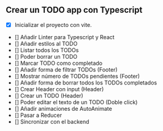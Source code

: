 ## Crear un TODO app con Typescript

- [x] Inicializar el proyecto con vite.
- [] Añadir Linter para Typescript y React
- [] Añadir estilos al TODO
- [] Listar todos los TODOs
- [] Poder borrar un TODO
- [] Marcar TODO como completado
- [] Añadir forma de filtrar TODOs (Footer)
- [] Mostrar número de TODOs pendientes (Footer)
- [] Añadir forma de borrar todos los TODOs completados
- [] Crear Header con input (Header)
- [] Crear un TODO (Header)
- [] Poder editar el texto de un TODO (Doble click)
- [] Añadir animaciones de AutoAnimate
- [] Pasar a Reducer
- [] Sincronizar con el backend

